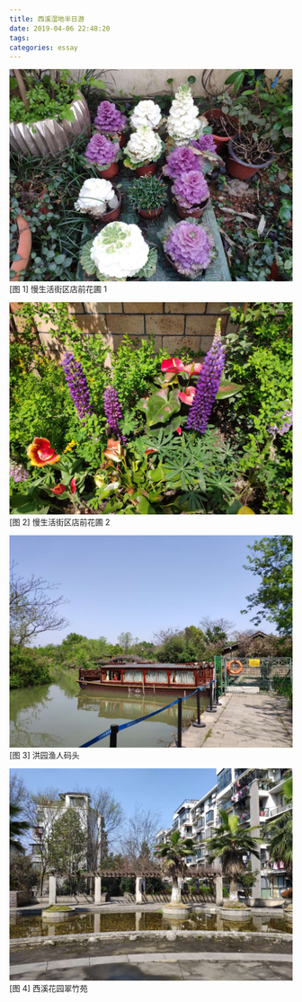 ```yaml
---
title: 西溪湿地半日游
date: 2019-04-06 22:48:20
tags: 
categories: essay
---
```


![西西湿地](/images/essay/482317088.jpg)
[图 1] 慢生活街区店前花圃 1

<!-- more -->

![蒋村集市](/images/essay/2090297738.jpg)
[图 2] 慢生活街区店前花圃 2

![洪园渔人码头](/images/essay/1024445398.jpg)
[图 3] 洪园渔人码头

![西西湿地](/images/essay/1131758639.jpg)
[图 4] 西溪花园翠竹苑
